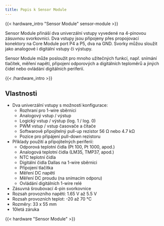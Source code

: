 ```yaml
---
title: Popis k Sensor Module
---
```


{{< hardware_intro "Sensor Module" sensor-module >}}

Sensor Module přináší dva univerzální vstupy vyvedené na 4-pinovou zásuvnou svorkovnici. Dva vstupy jsou připojeny přes propojovací konektory na Core Module port P4 a P5, dva na GND. Svorky můžou sloužit jako analogové i digitální vstupy či výstupy.

Sensor Module může posloužit pro mnoho užitečných funkcí, např. snímání tlačítek, měření napětí, připojení odporových a digitálních teploměrů a jiných čidel nebo ovládání digitálních periferií.

{{< /hardware_intro >}}

## Vlastnosti

  * Dva univerzální vstupy s možností konfigurace:
      * Rozhraní pro 1-wire sběrnici
      * Analogový vstup / výstup
      * Logický vstup / výstup (log. 1 / log. 0)
      * PWM vstup / vstup časovače a čítače
      * Softwarově připojitelný pull-up rezistor 56 Ω nebo 4.7 kΩ
      * Pozice pro připájení pull-down rezistoru
  * Příklady použití a připojitelných periferií:
      * Odporová teplotní čidla (Pt 100, Pt 1000, apod.)
      * Analogová teplotní čidla (LM35, TMP37, apod.)
      * NTC teplotní čidla
      * Digitální čidla Dallas na 1-wire sběrnici
      * Připojení tlačítka
      * Měření DC napětí
      * Měření DC proudu (na snímacím odporu)
      * Ovládání digitálních 1-wire relé
  * Zásuvná šroubovací 4-pin svorkovnice
  * Rozsah provozního napětí: 1.65 V až 5.5 V
  * Rozsah provozních teplot: -20 až 70 °C
  * Rozměry: 33 x 55 mm
  * 10letá záruka

{{< hardware "Sensor Module" >}}

